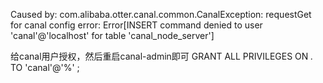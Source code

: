
 Caused by: com.alibaba.otter.canal.common.CanalException: requestGet for canal config error: Error[INSERT command denied to user 'canal'@'localhost' for table 'canal_node_server']
 
 
 给canal用户授权，然后重启canal-admin即可
 GRANT ALL PRIVILEGES ON *.* TO 'canal'@'%' ;
